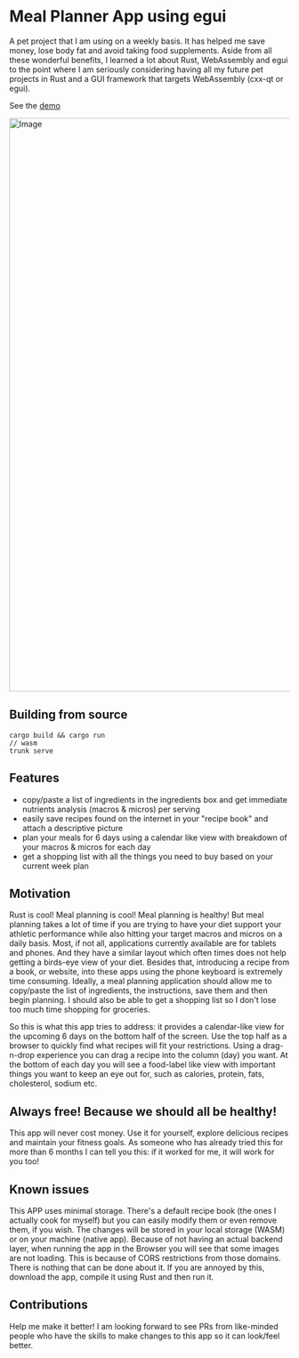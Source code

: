 # Meal Planner App using egui

A pet project that I am using on a weekly basis. It has helped me save money, lose body fat and avoid taking food supplements. Aside from all these wonderful benefits, I learned a lot about Rust, WebAssembly and egui to the point where 
I am seriously considering having all my future pet projects in Rust and a GUI framework that targets WebAssembly (cxx-qt or egui).

See the [demo](https://dejang.github.io/meal-planner-egui/)

<img width="1800" height="1031" alt="Image" src="https://github.com/user-attachments/assets/35ec816d-a6df-46a9-a52c-243dccd6fa07" />

## Building from source
```
cargo build && cargo run
// wasm
trunk serve
```

## Features

- copy/paste a list of ingredients in the ingredients box and get immediate nutrients analysis (macros & micros) per serving
- easily save recipes found on the internet in your "recipe book" and attach a descriptive picture
- plan your meals for 6 days using a calendar like view with breakdown of your macros & micros for each day 
- get a shopping list with all the things you need to buy based on your current week plan

## Motivation
Rust is cool! Meal planning is cool! Meal planning is healthy! But meal planning takes a lot of time if you are trying to have your diet support your athletic performance while also hitting your target macros and micros on a daily basis. 
Most, if not all, applications currently available are for tablets and phones. And they have a similar layout which often times does not help getting a birds-eye view of your diet. 
Besides that, introducing a recipe from a book, or website, into these apps using the phone keyboard is extremely time consuming. Ideally, a meal planning application should allow me to copy/paste the list of ingredients, the instructions,
save them and then begin planning. I should also be able to get a shopping list so I don't lose too much time shopping for groceries.

So this is what this app tries to address: it provides a calendar-like view for the upcoming 6 days on the bottom half of the screen. Use the top half as a browser to quickly find what recipes will fit your restrictions. Using a drag-n-drop
experience you can drag a recipe into the column (day) you want. At the bottom of each day you will see a food-label like view with important things you want to keep an eye out for, such as calories, protein, fats, cholesterol, sodium etc. 


## Always free! Because we should all be healthy!
This app will never cost money. Use it for yourself, explore delicious recipes and maintain your fitness goals. As someone who has already tried this for more than 6 months I can tell you this: if it worked for me, it will work for you too!

## Known issues
This APP uses minimal storage. There's a default recipe book (the ones I actually cook for myself) but you can easily modify them or even remove them, if you wish. The changes will be stored in your local storage (WASM) or on your machine (native app).
Because of not having an actual backend layer, when running the app in the Browser you will see that some images are not loading. This is because of CORS restrictions from those domains. There is nothing that can be done about it. If you are annoyed
by this, download the app, compile it using Rust and then run it.

## Contributions
Help me make it better! I am looking forward to see PRs from like-minded people who have the skills to make changes to this app so it can look/feel better.

